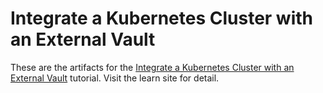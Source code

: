 # Integrate a Kubernetes Cluster with an External Vault

These are the artifacts for the [Integrate a Kubernetes Cluster with an External
Vault](https://learn.hashicorp.com/vault/kubernetes/external-vault) tutorial.
Visit the learn site for detail.